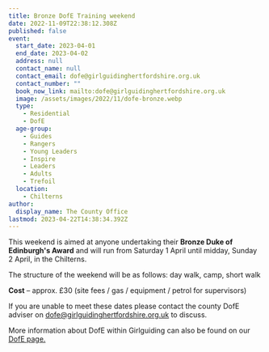 ```yaml
---
title: Bronze DofE Training weekend
date: 2022-11-09T22:38:12.308Z
published: false
event:
  start_date: 2023-04-01
  end_date: 2023-04-02
  address: null
  contact_name: null
  contact_email: dofe@girlguidinghertfordshire.org.uk
  contact_number: ""
  book_now_link: mailto:dofe@girlguidinghertfordshire.org.uk
  image: /assets/images/2022/11/dofe-bronze.webp
  type:
    - Residential
    - DofE
  age-group:
    - Guides
    - Rangers
    - Young Leaders
    - Inspire
    - Leaders
    - Adults
    - Trefoil
  location:
    - Chilterns
author:
  display_name: The County Office
lastmod: 2023-04-22T14:38:34.392Z
---
```

This weekend is aimed at anyone undertaking their **Bronze Duke of Edinburgh's Award** and will run from Saturday 1 April until midday, Sunday 2 April, in the Chilterns.

The structure of the weekend will be as follows: day walk, camp, short walk

**Cost** – approx. £30 (site fees / gas / equipment / petrol for supervisors)

If you are unable to meet these dates please contact the county DofE adviser on <dofe@girlguidinghertfordshire.org.uk> to discuss.

More information about DofE within Girlguiding can also be found on our [DofE page.](/youth-opportunities/dofe/)
